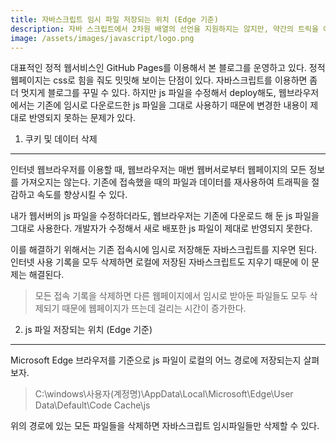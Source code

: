 ```yaml
---
title: 자바스크립트 임시 파일 저장되는 위치 (Edge 기준)
description: 자바 스크립트에서 2차원 배열의 선언을 지원하지는 않지만, 약간의 트릭을 이용하여 2차원 배열을 선언할 수 있는 방법을 설명합니다.
image: /assets/images/javascript/logo.png
---
```


대표적인 정적 웹서비스인 GitHub Pages를 이용해서 본 블로그를 운영하고 있다. 
정적 웹페이지는 css로 힘을 줘도 밋밋해 보이는 단점이 있다. 
자바스크립트를 이용하면 좀 더 멋지게 블로그를 꾸밀 수 있다. 
하지만 js 파일을 수정해서 deploy해도, 웹브라우저에서는 기존에 임시로 다운로드한 js 파일을 그대로 사용하기 때문에 
변경한 내용이 제대로 반영되지 못하는 문제가 있다. 


1. 쿠키 및 데이터 삭제
---

인터넷 웹브라우저를 이용할 때, 웹브라우저는 매번 웹버서로부터 웹페이지의 모든 정보를 가져오지는 않는다. 
기존에 접속했을 때의 파일과 데이터를 재사용하여 트래픽을 절감하고 속도를 향상시킬 수 있다. 


내가 웹서버의 js 파일을 수정하더라도, 웹브라우저는 기존에 다운로드 해 둔 js 파일을 그대로 사용한다. 
개발자가 수정해서 새로 배포한 js 파일이 제대로 반영되지 못한다. 


이를 해결하기 위해서는 기존 접속시에 임시로 저장해둔 자바스크립트를 지우면 된다. 
인터넷 사용 기록을 모두 삭제하면 로컬에 저장된 자바스크립트도 지우기 때문에 이 문제는 해결된다. 
>모든 접속 기록을 삭제하면 다른 웹페이지에서 임시로 받아둔 파일들도 모두 삭제되기 때문에 
웹페이지가 뜨는데 걸리는 시간이 증가한다. 


2. js 파일 저장되는 위치 (Edge 기준)
---

Microsoft Edge 브라우저를 기준으로 js 파일이 로컬의 어느 경로에 저장되는지 살펴보자. 
>C:\windows\사용자\(계정명)\AppData\Local\Microsoft\Edge\User Data\Default\Code Cache\js

위의 경로에 있는 모든 파일들을 삭제하면 자바스크립트 임시파일들만 삭제할 수 있다. 